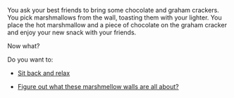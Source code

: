 You ask your best friends to bring some chocolate and graham crackers.
You pick marshmallows from the wall, toasting them with your lighter.
You place the hot marshmallow and a piece of chocolate on the graham
cracker and enjoy your new snack with your friends.

Now what?

Do you want to:

- [Sit back and relax](/indigestion/indigestion.md)

- [Figure out what these marshmellow walls are all about?](after_smores/shrinking_room.md)


